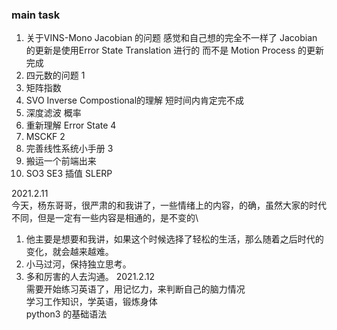 <!--
 * @Author: Liu Weilong
 * @Date: 2021-02-07 11:31:59
 * @LastEditors: Liu Weilong
 * @LastEditTime: 2021-02-12 18:13:57
 * @FilePath: /3rd-test-learning/work_record/learning_task/week_plan_collection_2021/week7.md
 * @Description: 
-->

### main task

1.  关于VINS-Mono Jacobian 的问题 感觉和自己想的完全不一样了
                        Jacobian 的更新是使用Error State Translation 进行的
                        而不是 Motion Process 的更新
                        完成
2.  四元数的问题          1 
3.  矩阵指数              
4.  SVO Inverse Compostional的理解  短时间内肯定完不成 
5.  深度滤波             概率
6.  重新理解      Error State 4
7.  MSCKF               2
8.  完善线性系统小手册     3
9.  搬运一个前端出来
10. SO3 SE3 插值 SLERP


2021.2.11<br>
今天，杨东哥哥，很严肃的和我讲了，一些情绪上的内容，的确，虽然大家的时代不同，但是一定有一些内容是相通的，是不变的\
1. 他主要是想要和我讲，如果这个时候选择了轻松的生活，那么随着之后时代的变化，就会越来越难。<br>
2. 小马过河，保持独立思考。
3. 多和厉害的人去沟通。
2021.2.12<br>
需要开始练习英语了，用记忆力，来判断自己的脑力情况<br>
学习工作知识，学英语，锻炼身体<br>
python3 的基础语法<br>